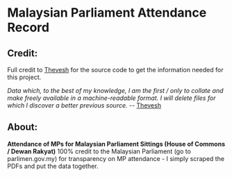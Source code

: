 # Malaysian Parliament Attendance Record

## Credit:
Full credit to [Thevesh](https://github.com/Thevesh) for the source code to get the information needed for this project.

*Data which, to the best of my knowledge, I am the first / only to collate and make freely available in a machine-readable format. I will delete files for which I discover a better previous source.* -- [Thevesh](https://github.com/Thevesh)

## About:
**Attendance of MPs for Malaysian Parliament Sittings (House of Commons / Dewan Rakyat)**
100% credit to the Malaysian Parliament (go to parlimen.gov.my) for transparency on MP attendance - I simply scraped the PDFs and put the data together. 

